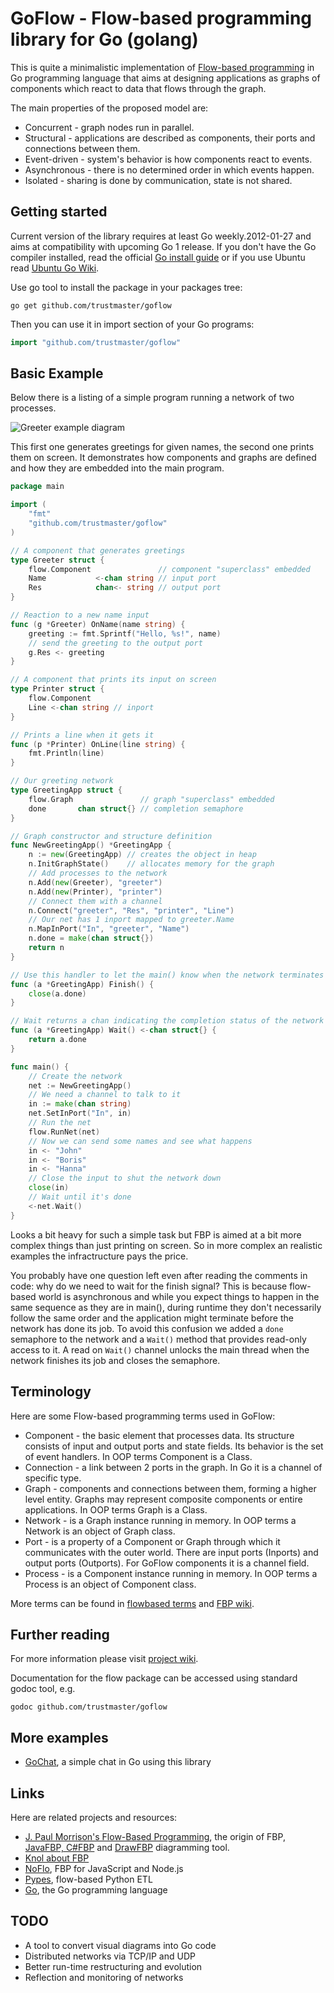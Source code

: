 # GoFlow - Flow-based programming library for Go (golang) #

This is quite a minimalistic implementation of [Flow-based programming](http://en.wikipedia.org/wiki/Flow-based_programming) in Go programming language that aims at designing applications as graphs of components which react to data that flows through the graph.

The main properties of the proposed model are:

* Concurrent - graph nodes run in parallel.
* Structural - applications are described as components, their ports and connections between them.
* Event-driven - system's behavior is how components react to events.
* Asynchronous - there is no determined order in which events happen.
* Isolated - sharing is done by communication, state is not shared.

## Getting started ##

Current version of the library requires at least Go weekly.2012-01-27 and aims at compatibility with upcoming Go 1 release. If you don't have the Go compiler installed, read the official [Go install guide](http://golang.org/doc/install.html) or if you use Ubuntu read [Ubuntu Go Wiki](https://wiki.ubuntu.com/Go).

Use go tool to install the package in your packages tree:

```
go get github.com/trustmaster/goflow
```

Then you can use it in import section of your Go programs:

```go
import "github.com/trustmaster/goflow"
```

## Basic Example ##

Below there is a listing of a simple program running a network of two processes.

![Greeter example diagram](http://flowbased.wdfiles.com/local--files/goflow/goflow-hello.png)

This first one generates greetings for given names, the second one prints them on screen. It demonstrates how components and graphs are defined and how they are embedded into the main program.

```go
package main

import (
	"fmt"
	"github.com/trustmaster/goflow"
)

// A component that generates greetings
type Greeter struct {
	flow.Component               // component "superclass" embedded
	Name           <-chan string // input port
	Res            chan<- string // output port
}

// Reaction to a new name input
func (g *Greeter) OnName(name string) {
	greeting := fmt.Sprintf("Hello, %s!", name)
	// send the greeting to the output port
	g.Res <- greeting
}

// A component that prints its input on screen
type Printer struct {
	flow.Component
	Line <-chan string // inport
}

// Prints a line when it gets it
func (p *Printer) OnLine(line string) {
	fmt.Println(line)
}

// Our greeting network
type GreetingApp struct {
	flow.Graph               // graph "superclass" embedded
	done       chan struct{} // completion semaphore
}

// Graph constructor and structure definition
func NewGreetingApp() *GreetingApp {
	n := new(GreetingApp) // creates the object in heap
	n.InitGraphState()    // allocates memory for the graph
	// Add processes to the network
	n.Add(new(Greeter), "greeter")
	n.Add(new(Printer), "printer")
	// Connect them with a channel
	n.Connect("greeter", "Res", "printer", "Line")
	// Our net has 1 inport mapped to greeter.Name
	n.MapInPort("In", "greeter", "Name")
	n.done = make(chan struct{})
	return n
}

// Use this handler to let the main() know when the network terminates
func (a *GreetingApp) Finish() {
	close(a.done)
}

// Wait returns a chan indicating the completion status of the network
func (a *GreetingApp) Wait() <-chan struct{} {
	return a.done
}

func main() {
	// Create the network
	net := NewGreetingApp()
	// We need a channel to talk to it
	in := make(chan string)
	net.SetInPort("In", in)
	// Run the net
	flow.RunNet(net)
	// Now we can send some names and see what happens
	in <- "John"
	in <- "Boris"
	in <- "Hanna"
	// Close the input to shut the network down
	close(in)
	// Wait until it's done
	<-net.Wait()
}
```

Looks a bit heavy for such a simple task but FBP is aimed at a bit more complex things than just printing on screen. So in more complex an realistic examples the infractructure pays the price.

You probably have one question left even after reading the comments in code: why do we need to wait for the finish signal? This is because flow-based world is asynchronous and while you expect things to happen in the same sequence as they are in main(), during runtime they don't necessarily follow the same order and the application might terminate before the network has done its job. To avoid this confusion we added a `done` semaphore to the network and a `Wait()` method that provides read-only access to it. A read on `Wait()` channel unlocks the main thread when the network finishes its job and closes the semaphore.

## Terminology ##

Here are some Flow-based programming terms used in GoFlow:

* Component - the basic element that processes data. Its structure consists of input and output ports and state fields. Its behavior is the set of event handlers. In OOP terms Component is a Class.
* Connection - a link between 2 ports in the graph. In Go it is a channel of specific type.
* Graph - components and connections between them, forming a higher level entity. Graphs may represent composite components or entire applications. In OOP terms Graph is a Class.
* Network - is a Graph instance running in memory. In OOP terms a Network is an object of Graph class.
* Port - is a property of a Component or Graph through which it communicates with the outer world. There are input ports (Inports) and output ports (Outports). For GoFlow components it is a channel field.
* Process - is a Component instance running in memory. In OOP terms a Process is an object of Component class.

More terms can be found in [flowbased terms](http://flowbased.org/terms) and [FBP wiki](http://www.jpaulmorrison.com/cgi-bin/wiki.pl?action=index).

## Further reading ##

For more information please visit [project wiki](https://github.com/trustmaster/goflow/wiki).

Documentation for the flow package can be accessed using standard godoc tool, e.g.

```
godoc github.com/trustmaster/goflow
```

## More examples ##

* [GoChat](https://github.com/trustmaster/gochat), a simple chat in Go using this library

## Links ##

Here are related projects and resources:

* [J. Paul Morrison's Flow-Based Programming](http://www.jpaulmorrison.com/fbp/), the origin of FBP, [JavaFBP, C#FBP](http://sourceforge.net/projects/flow-based-pgmg/) and [DrawFBP](http://www.jpaulmorrison.com/fbp/#DrawFBP) diagramming tool.
* [Knol about FBP](http://knol.google.com/k/flow-based-programming)
* [NoFlo](http://noflojs.org/), FBP for JavaScript and Node.js
* [Pypes](http://www.pypes.org/), flow-based Python ETL
* [Go](http://golang.org/), the Go programming language

## TODO ##

* A tool to convert visual diagrams into Go code
* Distributed networks via TCP/IP and UDP
* Better run-time restructuring and evolution
* Reflection and monitoring of networks
